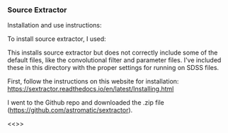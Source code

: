 ### Source Extractor 
Installation and use instructions:

To install source extractor, I used:
<brew install sextractor>

This installs source extractor but does not correctly include some of the default files, like the convolutional filter and parameter files. I've included these in this directory with the proper settings for running on SDSS files.

First, follow the instructions on this website for installation: https://sextractor.readthedocs.io/en/latest/Installing.html

I went to the Github repo and downloaded the .zip file (https://github.com/astromatic/sextractor).

<<<Testing code block>>>